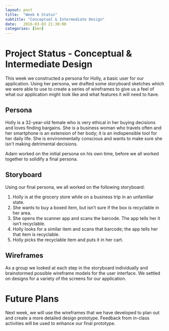 ```yaml
---
layout: post
title:  "Week 6 Status"
subtitle: "Conceptual & Intermediate Design"
date:   2016-03-03 21:30:00
categories: [ben]
---
```


# Project Status - Conceptual & Intermediate Design
This week we constructed a persona for Holly, a basic user for our application.
Using her persona, we drafted some storyboard sketches which we were able to use
to create a series of wireframes to give us a feel of what our application might
look like and what features it will need to have.

## Persona
Holly is a 32-year-old female who is very ethical in her buying decisions and
loves finding bargains. She is a business woman who travels often and her
smartphone is an extension of her body; it is an indispensible tool for her
daily life. She is environmentally conscious and wants to make sure she isn't
making detrimental decisions.

Adam worked on the initial persona on his own time, before we all worked together
to solidify a final persona.


## Storyboard
Using our final persona, we all worked on the following storyboard:
1) Holly is at the grocery store while on a business trip in an unfamiliar state.
2) She wants to buy a boxed item, but isn’t sure if the box is recyclable in her area.
3) She opens the scanner app and scans the barcode. The app tells her it isn’t recyclable.
4) Holly looks for a similar item and scans that barcode; the app tells her that item is recyclable.
5) Holly picks the recyclable item and puts it in her cart.

## Wireframes
As a group we looked at each step in the storyboard individually and
brainstormed possible wireframe models for the user interface. We settled on
designs for a variety of the screens for our application.

# Future Plans
Next week, we will use the wireframes that we have developed to plan out and
create a more detailed design prototype. Feedback from in-class activities will
be used to enhance our final prototype.
